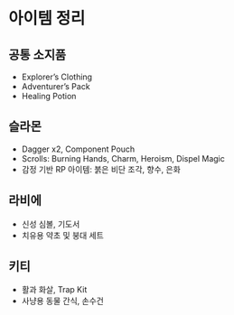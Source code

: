 # 아이템 정리

## 공통 소지품
- Explorer’s Clothing
- Adventurer’s Pack
- Healing Potion

## 슬라몬
- Dagger x2, Component Pouch
- Scrolls: Burning Hands, Charm, Heroism, Dispel Magic
- 감정 기반 RP 아이템: 붉은 비단 조각, 향수, 은화

## 라비에
- 신성 심볼, 기도서
- 치유용 약초 및 붕대 세트

## 키티
- 활과 화살, Trap Kit
- 사냥용 동물 간식, 손수건
